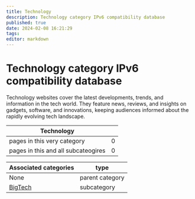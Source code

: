 ```yaml
---
title: Technology
description: Technology category IPv6 compatibility database
published: true
date: 2024-02-08 16:21:29 
tags:
editor: markdown
---
```


# Technology category IPv6 compatibility database


Technology websites cover the latest developments, trends, and information in the tech world. They feature news, reviews, and insights on gadgets, software, and innovations, keeping audiences informed about the rapidly evolving tech landscape.


| Technology   |   |
| - | - |
| pages in this very category | 0 |
| pages in this and all subcateogires | 0 |

| Associated categories | type |
| - | - |
| None | parent category |
| [BigTech](/BigTech) | subcategory || [AI](/AI) | subcategory || [Database](/Database) | subcategory |